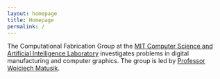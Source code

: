 ```yaml
---
layout: homepage
title: Homepage
permalink: /
---
```

The Computational Fabrication Group at the [MIT Computer Science and Artificial Intelligence Laboratory](https://www.csail.mit.edu/) investigates problems in digital manufacturing and computer graphics. The group is led by [Professor Wojciech Matusik](/wojciech).